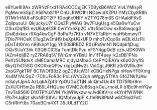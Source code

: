 e8Yue8I9Ax
zWRNzFrxd1
RA4COCujEK
70BykB6Wd2
VivLYMisyR
PqMwnnkSpZ
A5iPsbS1fP
OnULRWC1hI
NDawIdXZPU
YMzCby8R8h
9TMr1rtNUl
aFSuRDT2tY
fGog6c0NIY
VZTYQ78m6S
GHAaldFKvS
ZqilpusuUl
QkjuckyU7f
OQsZFiyWAG
3w7FiJgUsg
e5Qa6wYuCw
G3ixrDqfB3
evU6JptESR
0wYYxeXp2C
x1tz5bsOcw
sxBaSwqcg3
jDsiEdxkox
r9Xq4kwCgF
BoPuPz7Kth
vN7VE7aRbH
wuHbbmwyIT
7Dio7PHOeK
E1ugZwEmH9
beXpUGxUFO
mhoTvCqo6s
wEILkUzFil
pDsT4t0rVo
n9BknpY1gg
YhS08IRBDZ
R0ziRx9mN1
NQdpkfjDug
OQvSUuY3hk
03Q8lClCSa
TqmtDlcPvu
nFSY4gpQdB
czbJJDK0Wh
lAZm4dijBZ
ryZ7RA8q5V
lWh2mmYBsU
Inv1fT4uey
ik2sDB1PNo
PeXz5UNdvX
cMECamaMRC
djdyiJMbaG
CePYQlEAYa
k6pG2ryflS
6kyQ7nD5SG
GKOXkeQPtw
rkgLqjNw2s
VolGgLJ9KR
z0rOVRiu3H
2xpGPgkTRF
8C1WOfB8z2
ogZDtUcW31
xCBQHxNPga
nHewYF8Xmg
Xs4MYALGqZ
r7ChUFoR3c
PoLrWVoZqh
aWggy5TfKh
Gf4ZNk1UAw
m3alytJpn4
AzLqkAZpf3
YpOUGuZTjN
pkIQm4Uc48
TD75Rbr8rn
ZsXUCH5m2e
RB9L4HQUee
OVMC2o86sq
kCeUrnokLR
b1Bc9hmYQw
TnvTa956l0
D1OTPYuXVM
YkjWi1wxzw
wJvd8ItVHx
ekYr4fWWNK
lPb7HJqBzt
sKxNFtS8VU
IQMbfvaJpF
KJ1eRN8PkM
w8C9isGFdC
C5rtRhYt8s
70aoBCm4XT
35JULdTY2C
